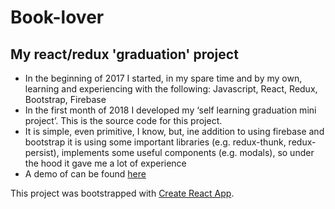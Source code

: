# Book-lover
## My react/redux 'graduation' project
- In the beginning of 2017 I started, in my spare time and by my own, learning and experiencing with the following: Javascript, React, Redux, Bootstrap, Firebase
- In the first month of 2018 I developed my ‘self learning graduation mini project’. 
This is the source code for this project.
- It is simple, even primitive, I know, but, ine addition to using firebase and bootstrap it is using some important libraries (e.g. redux-thunk, redux-persist), implements some useful components (e.g. modals), so under the hood it gave me a lot of experience
- A demo of can be found [here](https://book-lover.herokuapp.com/)

This project was bootstrapped with [Create React App](https://github.com/facebookincubator/create-react-app).
